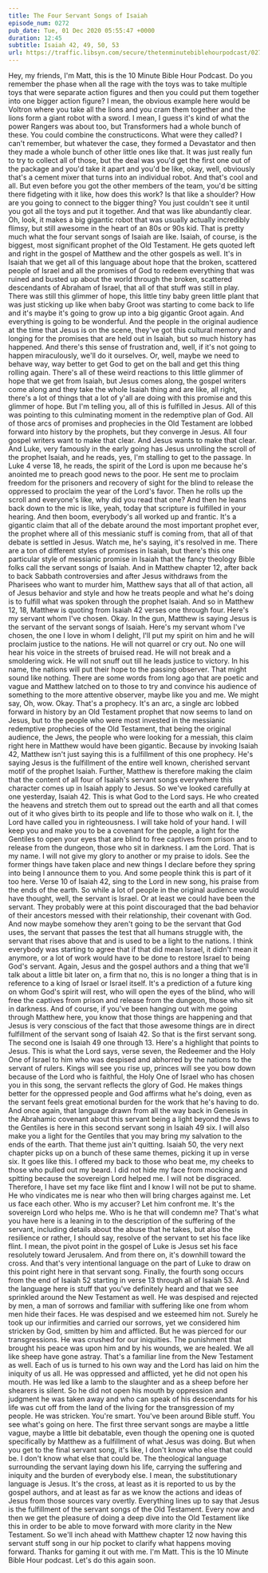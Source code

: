 ```yaml
---
title: The Four Servant Songs of Isaiah
episode_num: 0272
pub_date: Tue, 01 Dec 2020 05:55:47 +0000
duration: 12:45
subtitle: Isaiah 42, 49, 50, 53
url: https://traffic.libsyn.com/secure/thetenminutebiblehourpodcast/0272_-_The_Four_Servant_Songs_of_Isaiah.mp3
---
```


 Hey, my friends, I'm Matt, this is the 10 Minute Bible Hour Podcast. Do you remember the phase when all the rage with the toys was to take multiple toys that were separate action figures and then you could put them together into one bigger action figure? I mean, the obvious example here would be Voltron where you take all the lions and you cram them together and the lions form a giant robot with a sword. I mean, I guess it's kind of what the power Rangers was about too, but Transformers had a whole bunch of these. You could combine the constructicons. What were they called? I can't remember, but whatever the case, they formed a Devastator and then they made a whole bunch of other little ones like that. It was just really fun to try to collect all of those, but the deal was you'd get the first one out of the package and you'd take it apart and you'd be like, okay, well, obviously that's a cement mixer that turns into an individual robot. And that's cool and all. But even before you got the other members of the team, you'd be sitting there fidgeting with it like, how does this work? Is that like a shoulder? How are you going to connect to the bigger thing? You just couldn't see it until you got all the toys and put it together. And that was like abundantly clear. Oh, look, it makes a big gigantic robot that was usually actually incredibly flimsy, but still awesome in the heart of an 80s or 90s kid. That is pretty much what the four servant songs of Isaiah are like. Isaiah, of course, is the biggest, most significant prophet of the Old Testament. He gets quoted left and right in the gospel of Matthew and the other gospels as well. It's in Isaiah that we get all of this language about hope that the broken, scattered people of Israel and all the promises of God to redeem everything that was ruined and busted up about the world through the broken, scattered descendants of Abraham of Israel, that all of that stuff was still in play. There was still this glimmer of hope, this little tiny baby green little plant that was just sticking up like when baby Groot was starting to come back to life and it's maybe it's going to grow up into a big gigantic Groot again. And everything is going to be wonderful. And the people in the original audience at the time that Jesus is on the scene, they've got this cultural memory and longing for the promises that are held out in Isaiah, but so much history has happened. And there's this sense of frustration and, well, if it's not going to happen miraculously, we'll do it ourselves. Or, well, maybe we need to behave way, way better to get God to get on the ball and get this thing rolling again. There's all of these weird reactions to this little glimmer of hope that we get from Isaiah, but Jesus comes along, the gospel writers come along and they take the whole Isaiah thing and are like, all right, there's a lot of things that a lot of y'all are doing with this promise and this glimmer of hope. But I'm telling you, all of this is fulfilled in Jesus. All of this was pointing to this culminating moment in the redemptive plan of God. All of those arcs of promises and prophecies in the Old Testament are lobbed forward into history by the prophets, but they converge in Jesus. All four gospel writers want to make that clear. And Jesus wants to make that clear. And Luke, very famously in the early going has Jesus unrolling the scroll of the prophet Isaiah, and he reads, yes, I'm stalling to get to the passage. In Luke 4 verse 18, he reads, the spirit of the Lord is upon me because he's anointed me to preach good news to the poor. He sent me to proclaim freedom for the prisoners and recovery of sight for the blind to release the oppressed to proclaim the year of the Lord's favor. Then he rolls up the scroll and everyone's like, why did you read that one? And then he leans back down to the mic is like, yeah, today that scripture is fulfilled in your hearing. And then boom, everybody's all worked up and frantic. It's a gigantic claim that all of the debate around the most important prophet ever, the prophet where all of this messianic stuff is coming from, that all of that debate is settled in Jesus. Watch me, he's saying, it's resolved in me. There are a ton of different styles of promises in Isaiah, but there's this one particular style of messianic promise in Isaiah that the fancy theology Bible folks call the servant songs of Isaiah. And in Matthew chapter 12, after back to back Sabbath controversies and after Jesus withdraws from the Pharisees who want to murder him, Matthew says that all of that action, all of Jesus behavior and style and how he treats people and what he's doing is to fulfill what was spoken through the prophet Isaiah. And so in Matthew 12, 18, Matthew is quoting from Isaiah 42 verses one through four. Here's my servant whom I've chosen. Okay. In the gun, Matthew is saying Jesus is the servant of the servant songs of Isaiah. Here's my servant whom I've chosen, the one I love in whom I delight, I'll put my spirit on him and he will proclaim justice to the nations. He will not quarrel or cry out. No one will hear his voice in the streets of bruised read. He will not break and a smoldering wick. He will not snuff out till he leads justice to victory. In his name, the nations will put their hope to the passing observer. That might sound like nothing. There are some words from long ago that are poetic and vague and Matthew latched on to those to try and convince his audience of something to the more attentive observer, maybe like you and me. We might say, Oh, wow. Okay. That's a prophecy. It's an arc, a single arc lobbed forward in history by an Old Testament prophet that now seems to land on Jesus, but to the people who were most invested in the messianic redemptive prophecies of the Old Testament, that being the original audience, the Jews, the people who were looking for a messiah, this claim right here in Matthew would have been gigantic. Because by invoking Isaiah 42, Matthew isn't just saying this is a fulfillment of this one prophecy. He's saying Jesus is the fulfillment of the entire well known, cherished servant motif of the prophet Isaiah. Further, Matthew is therefore making the claim that the content of all four of Isaiah's servant songs everywhere this character comes up in Isaiah apply to Jesus. So we've looked carefully at one yesterday, Isaiah 42. This is what God to the Lord says. He who created the heavens and stretch them out to spread out the earth and all that comes out of it who gives birth to its people and life to those who walk on it. I, the Lord have called you in righteousness. I will take hold of your hand. I will keep you and make you to be a covenant for the people, a light for the Gentiles to open your eyes that are blind to free captives from prison and to release from the dungeon, those who sit in darkness. I am the Lord. That is my name. I will not give my glory to another or my praise to idols. See the former things have taken place and new things I declare before they spring into being I announce them to you. And some people think this is part of it too here. Verse 10 of Isaiah 42, sing to the Lord in new song, his praise from the ends of the earth. So while a lot of people in the original audience would have thought, well, the servant is Israel. Or at least we could have been the servant. They probably were at this point discouraged that the bad behavior of their ancestors messed with their relationship, their covenant with God. And now maybe somehow they aren't going to be the servant that God uses, the servant that passes the test that all humans struggle with, the servant that rises above that and is used to be a light to the nations. I think everybody was starting to agree that if that did mean Israel, it didn't mean it anymore, or a lot of work would have to be done to restore Israel to being God's servant. Again, Jesus and the gospel authors and a thing that we'll talk about a little bit later on, a firm that no, this is no longer a thing that is in reference to a king of Israel or Israel itself. It's a prediction of a future king on whom God's spirit will rest, who will open the eyes of the blind, who will free the captives from prison and release from the dungeon, those who sit in darkness. And of course, if you've been hanging out with me going through Matthew here, you know that those things are happening and that Jesus is very conscious of the fact that those awesome things are in direct fulfillment of the servant song of Isaiah 42. So that is the first servant song. The second one is Isaiah 49 one through 13. Here's a highlight that points to Jesus. This is what the Lord says, verse seven, the Redeemer and the Holy One of Israel to him who was despised and abhorred by the nations to the servant of rulers. Kings will see you rise up, princes will see you bow down because of the Lord who is faithful, the Holy One of Israel who has chosen you in this song, the servant reflects the glory of God. He makes things better for the oppressed people and God affirms what he's doing, even as the servant feels great emotional burden for the work that he's having to do. And once again, that language drawn from all the way back in Genesis in the Abrahamic covenant about this servant being a light beyond the Jews to the Gentiles is here in this second servant song in Isaiah 49 six. I will also make you a light for the Gentiles that you may bring my salvation to the ends of the earth. That theme just ain't quitting. Isaiah 50, the very next chapter picks up on a bunch of these same themes, picking it up in verse six. It goes like this. I offered my back to those who beat me, my cheeks to those who pulled out my beard. I did not hide my face from mocking and spitting because the sovereign Lord helped me. I will not be disgraced. Therefore, I have set my face like flint and I know I will not be put to shame. He who vindicates me is near who then will bring charges against me. Let us face each other. Who is my accuser? Let him confront me. It's the sovereign Lord who helps me. Who is he that will condemn me? That's what you have here is a leaning in to the description of the suffering of the servant, including details about the abuse that he takes, but also the resilience or rather, I should say, resolve of the servant to set his face like flint. I mean, the pivot point in the gospel of Luke is Jesus set his face resolutely toward Jerusalem. And from there on, it's downhill toward the cross. And that's very intentional language on the part of Luke to draw on this point right here in that servant song. Finally, the fourth song occurs from the end of Isaiah 52 starting in verse 13 through all of Isaiah 53. And the language here is stuff that you've definitely heard and that we see sprinkled around the New Testament as well. He was despised and rejected by men, a man of sorrows and familiar with suffering like one from whom men hide their faces. He was despised and we esteemed him not. Surely he took up our infirmities and carried our sorrows, yet we considered him stricken by God, smitten by him and afflicted. But he was pierced for our transgressions. He was crushed for our iniquities. The punishment that brought his peace was upon him and by his wounds, we are healed. We all like sheep have gone astray. That's a familiar line from the New Testament as well. Each of us is turned to his own way and the Lord has laid on him the iniquity of us all. He was oppressed and afflicted, yet he did not open his mouth. He was led like a lamb to the slaughter and as a sheep before her shearers is silent. So he did not open his mouth by oppression and judgment he was taken away and who can speak of his descendants for his life was cut off from the land of the living for the transgression of my people. He was stricken. You're smart. You've been around Bible stuff. You see what's going on here. The first three servant songs are maybe a little vague, maybe a little bit debatable, even though the opening one is quoted specifically by Matthew as a fulfillment of what Jesus was doing. But when you get to the final servant song, it's like, I don't know who else that could be. I don't know what else that could be. The theological language surrounding the servant laying down his life, carrying the suffering and iniquity and the burden of everybody else. I mean, the substitutionary language is Jesus. It's the cross, at least as it is reported to us by the gospel authors, and at least as far as we know the actions and ideas of Jesus from those sources vary overtly. Everything lines up to say that Jesus is the fulfillment of the servant songs of the Old Testament. Every now and then we get the pleasure of doing a deep dive into the Old Testament like this in order to be able to move forward with more clarity in the New Testament. So we'll inch ahead with Matthew chapter 12 now having this servant stuff song in our hip pocket to clarify what happens moving forward. Thanks for gaming it out with me. I'm Matt. This is the 10 Minute Bible Hour podcast. Let's do this again soon.